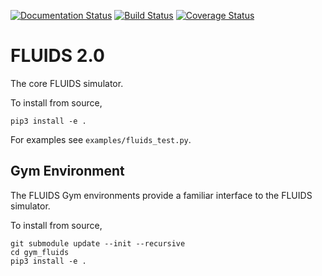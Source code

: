 [![Documentation Status](https://readthedocs.org/projects/urban-driving-simulator/badge/?version=v2)](https://urban-driving-simulator.readthedocs.io/en/v2/?badge=v2) [![Build Status](https://travis-ci.org/BerkeleyAutomation/Urban_Driving_Simulator.svg?branch=v2)](https://travis-ci.org/BerkeleyAutomation/Urban_Driving_Simulator) [![Coverage Status](https://coveralls.io/repos/github/BerkeleyAutomation/Urban_Driving_Simulator/badge.svg)](https://coveralls.io/github/BerkeleyAutomation/Urban_Driving_Simulator)

# FLUIDS 2.0

The core FLUIDS simulator.

To install from source, 
```
pip3 install -e .
```

For examples see `examples/fluids_test.py`.

## Gym Environment

The FLUIDS Gym environments provide a familiar interface to the FLUIDS simulator.

To install from source,
```
git submodule update --init --recursive
cd gym_fluids
pip3 install -e .
```
